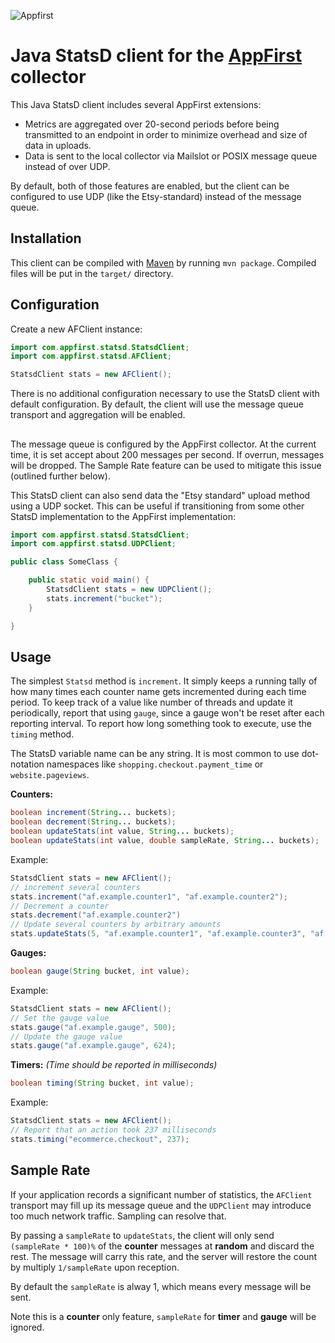 ![Appfirst](https://wwws.appfirst.com/site_media/images/af_logo_blue.svg)

Java StatsD client for the [AppFirst](http://www.appfirst.com) collector
====================================

This Java StatsD client includes several AppFirst extensions:

- Metrics are aggregated over 20-second periods before being transmitted to an endpoint in order to minimize overhead and size of data in uploads.
- Data is sent to the local collector via Mailslot or POSIX message queue instead of over UDP.

By default, both of those features are enabled, but the client can be configured
to use UDP (like the Etsy-standard) instead of the message queue.

Installation
------------

This client can be compiled with [Maven](https://maven.apache.org/) by running `mvn package`. Compiled
files will be put in the `target/` directory.


Configuration
-------------

Create a new AFClient instance:

```java
import com.appfirst.statsd.StatsdClient;
import com.appfirst.statsd.AFClient;

StatsdClient stats = new AFClient();
```

There is no additional configuration necessary to use the StatsD client with default
configuration. By default, the client will use the message queue transport and aggregation
will be enabled.

## 

The message queue is configured by the AppFirst collector. At the current
time, it is set accept about 200 messages per second. If overrun,
messages will be dropped. The Sample Rate feature can be used to mitigate this issue (outlined further below).

This StatsD client can also send data the "Etsy standard" upload method using a UDP socket.
This can be useful if transitioning from some other StatsD implementation to the AppFirst
implementation:

```java
import com.appfirst.statsd.StatsdClient;
import com.appfirst.statsd.UDPClient;

public class SomeClass {

	public static void main() {
		StatsdClient stats = new UDPClient();
		stats.increment("bucket");
	}

}
```

Usage
-----
The simplest `Statsd` method is `increment`. It simply keeps a running tally of
how many times each counter name gets incremented during each time period. To
keep track of a value like number of threads and update it periodically, report
that using `gauge`, since a gauge won't be reset after each reporting interval.
To report how long something took to execute, use the `timing` method.

The StatsD variable name can be any string. It is most common to use
dot-notation namespaces like `shopping.checkout.payment_time` or `website.pageviews`.

**Counters:**

```java
boolean increment(String... buckets);
boolean decrement(String... buckets);
boolean updateStats(int value, String... buckets);
boolean updateStats(int value, double sampleRate, String... buckets);
```

Example:

```java
StatsdClient stats = new AFClient();
// increment several counters
stats.increment("af.example.counter1", "af.example.counter2");
// Decrement a counter
stats.decrement("af.example.counter2")
// Update several counters by arbitrary amounts
stats.updateStats(5, "af.example.counter1", "af.example.counter3", "af.example.counter4");
```

**Gauges:**

```java
boolean gauge(String bucket, int value);
```

Example:

```java
StatsdClient stats = new AFClient();
// Set the gauge value
stats.gauge("af.example.gauge", 500);
// Update the gauge value
stats.gauge("af.example.gauge", 624);
```

**Timers:** *(Time should be reported in milliseconds)*

```java
boolean timing(String bucket, int value);
```

Example:

```java
StatsdClient stats = new AFClient();
// Report that an action took 237 milliseconds
stats.timing("ecommerce.checkout", 237);
```

Sample Rate
-----------

If your application records a significant number of statistics, the `AFClient` transport may fill up its
message queue and the `UDPClient` may introduce too much network traffic. Sampling can resolve that.

By passing a `sampleRate` to `updateStats`, the client will only send `(sampleRate * 100)%` of the **counter** messages at **random** and discard the rest. The message will carry this rate, and the server will restore the count by multiply `1/sampleRate` upon reception.

By default the `sampleRate` is alway 1, which means every message will be sent.

Note this is a **counter** only feature, `sampleRate` for **timer** and **gauge** will be ignored.
